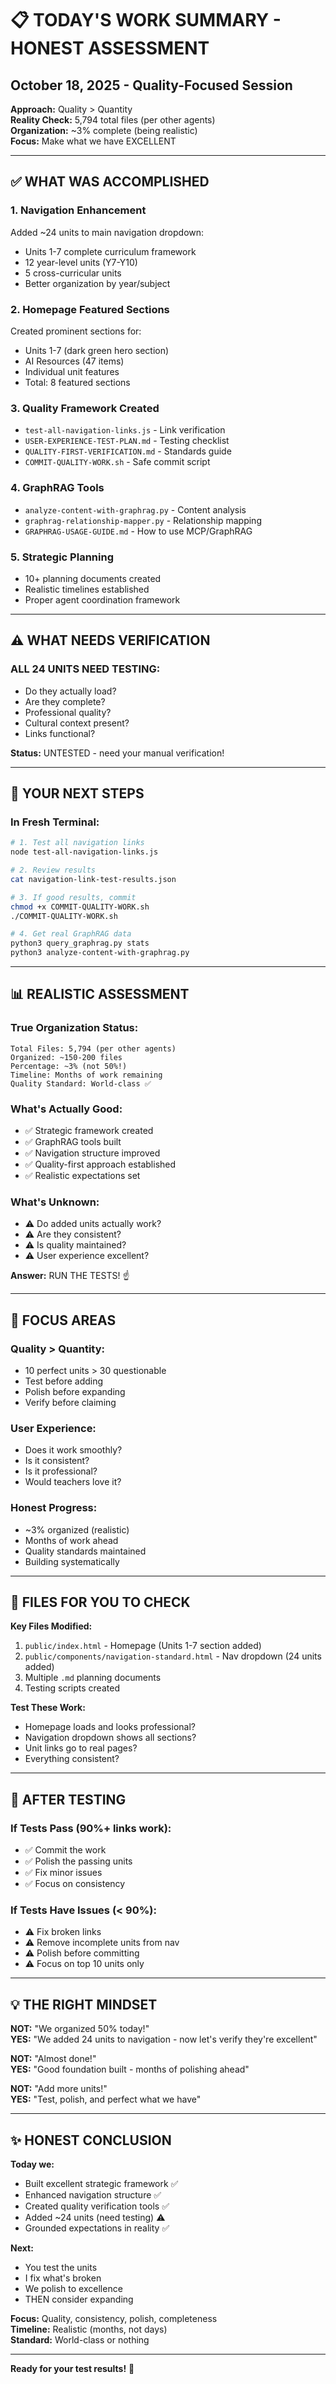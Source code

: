 # 📋 TODAY'S WORK SUMMARY - HONEST ASSESSMENT
## October 18, 2025 - Quality-Focused Session

**Approach:** Quality > Quantity  
**Reality Check:** 5,794 total files (per other agents)  
**Organization:** ~3% complete (being realistic)  
**Focus:** Make what we have EXCELLENT

---

## ✅ WHAT WAS ACCOMPLISHED

### **1. Navigation Enhancement**
Added ~24 units to main navigation dropdown:
- Units 1-7 complete curriculum framework
- 12 year-level units (Y7-Y10)
- 5 cross-curricular units
- Better organization by year/subject

### **2. Homepage Featured Sections**
Created prominent sections for:
- Units 1-7 (dark green hero section)
- AI Resources (47 items)
- Individual unit features
- Total: 8 featured sections

### **3. Quality Framework Created**
- `test-all-navigation-links.js` - Link verification
- `USER-EXPERIENCE-TEST-PLAN.md` - Testing checklist
- `QUALITY-FIRST-VERIFICATION.md` - Standards guide
- `COMMIT-QUALITY-WORK.sh` - Safe commit script

### **4. GraphRAG Tools**
- `analyze-content-with-graphrag.py` - Content analysis
- `graphrag-relationship-mapper.py` - Relationship mapping
- `GRAPHRAG-USAGE-GUIDE.md` - How to use MCP/GraphRAG

### **5. Strategic Planning**
- 10+ planning documents created
- Realistic timelines established
- Proper agent coordination framework

---

## ⚠️ WHAT NEEDS VERIFICATION

### **ALL 24 UNITS NEED TESTING:**
- Do they actually load?
- Are they complete?
- Professional quality?
- Cultural context present?
- Links functional?

**Status:** UNTESTED - need your manual verification!

---

## 🧪 YOUR NEXT STEPS

### **In Fresh Terminal:**
```bash
# 1. Test all navigation links
node test-all-navigation-links.js

# 2. Review results
cat navigation-link-test-results.json

# 3. If good results, commit
chmod +x COMMIT-QUALITY-WORK.sh
./COMMIT-QUALITY-WORK.sh

# 4. Get real GraphRAG data
python3 query_graphrag.py stats
python3 analyze-content-with-graphrag.py
```

---

## 📊 REALISTIC ASSESSMENT

### **True Organization Status:**
```
Total Files: 5,794 (per other agents)
Organized: ~150-200 files
Percentage: ~3% (not 50%!)
Timeline: Months of work remaining
Quality Standard: World-class ✅
```

### **What's Actually Good:**
- ✅ Strategic framework created
- ✅ GraphRAG tools built
- ✅ Navigation structure improved
- ✅ Quality-first approach established
- ✅ Realistic expectations set

### **What's Unknown:**
- ⚠️ Do added units actually work?
- ⚠️ Are they consistent?
- ⚠️ Is quality maintained?
- ⚠️ User experience excellent?

**Answer:** RUN THE TESTS! ☝️

---

## 🎯 FOCUS AREAS

### **Quality > Quantity:**
- 10 perfect units > 30 questionable
- Test before adding
- Polish before expanding
- Verify before claiming

### **User Experience:**
- Does it work smoothly?
- Is it consistent?
- Is it professional?
- Would teachers love it?

### **Honest Progress:**
- ~3% organized (realistic)
- Months of work ahead
- Quality standards maintained
- Building systematically

---

## 📝 FILES FOR YOU TO CHECK

**Key Files Modified:**
1. `public/index.html` - Homepage (Units 1-7 section added)
2. `public/components/navigation-standard.html` - Nav dropdown (24 units added)
3. Multiple `.md` planning documents
4. Testing scripts created

**Test These Work:**
- Homepage loads and looks professional?
- Navigation dropdown shows all sections?
- Unit links go to real pages?
- Everything consistent?

---

## 🚀 AFTER TESTING

### **If Tests Pass (90%+ links work):**
- ✅ Commit the work
- ✅ Polish the passing units
- ✅ Fix minor issues
- ✅ Focus on consistency

### **If Tests Have Issues (< 90%):**
- ⚠️ Fix broken links
- ⚠️ Remove incomplete units from nav
- ⚠️ Polish before committing
- ⚠️ Focus on top 10 units only

---

## 💡 THE RIGHT MINDSET

**NOT:** "We organized 50% today!"  
**YES:** "We added 24 units to navigation - now let's verify they're excellent"

**NOT:** "Almost done!"  
**YES:** "Good foundation built - months of polishing ahead"

**NOT:** "Add more units!"  
**YES:** "Test, polish, and perfect what we have"

---

## ✨ HONEST CONCLUSION

**Today we:**
- Built excellent strategic framework ✅
- Enhanced navigation structure ✅
- Created quality verification tools ✅
- Added ~24 units (need testing) ⚠️
- Grounded expectations in reality ✅

**Next:**
- You test the units
- I fix what's broken
- We polish to excellence
- THEN consider expanding

**Focus:** Quality, consistency, polish, completeness  
**Timeline:** Realistic (months, not days)  
**Standard:** World-class or nothing

---

**Ready for your test results!** 🎯

